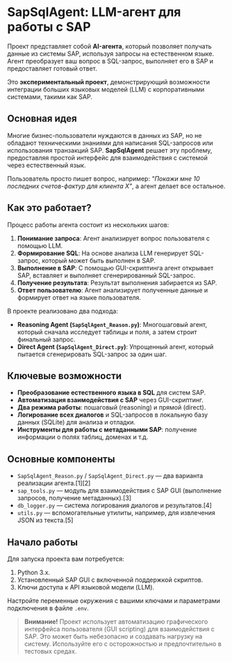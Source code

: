 # SapSqlAgent: LLM-агент для работы с SAP

Проект представляет собой **AI-агента**, который позволяет получать данные из системы SAP, используя запросы на естественном языке. Агент преобразует ваш вопрос в SQL-запрос, выполняет его в SAP и предоставляет готовый ответ.

Это **экспериментальный проект**, демонстрирующий возможности интеграции больших языковых моделей (LLM) с корпоративными системами, такими как SAP.

## Основная идея

Многие бизнес-пользователи нуждаются в данных из SAP, но не обладают техническими знаниями для написания SQL-запросов или использования транзакций SAP. **SapSqlAgent** решает эту проблему, предоставляя простой интерфейс для взаимодействия с системой через естественный язык.

Пользователь просто пишет вопрос, например: *"Покажи мне 10 последних счетов-фактур для клиента X"*, а агент делает все остальное.

## Как это работает?

Процесс работы агента состоит из нескольких шагов:
1.  **Понимание запроса**: Агент анализирует вопрос пользователя с помощью LLM.
2.  **Формирование SQL**: На основе анализа LLM генерирует SQL-запрос, который может быть выполнен в SAP.
3.  **Выполнение в SAP**: С помощью GUI-скриптинга агент открывает SAP, вставляет и выполняет сгенерированный SQL-запрос.
4.  **Получение результата**: Результат выполнения забирается из SAP.
5.  **Ответ пользователю**: Агент анализирует полученные данные и формирует ответ на языке пользователя.

В проекте реализовано два подхода:
*   **Reasoning Agent (`SapSqlAgent_Reason.py`)**: Многошаговый агент, который сначала исследует таблицы и поля, а затем строит финальный запрос.
*   **Direct Agent (`SapSqlAgent_Direct.py`)**: Упрощенный агент, который пытается сгенерировать SQL-запрос за один шаг.

## Ключевые возможности

*   **Преобразование естественного языка в SQL** для систем SAP.
*   **Автоматизация взаимодействия с SAP** через GUI-скриптинг.
*   **Два режима работы**: пошаговый (reasoning) и прямой (direct).
*   **Логирование всех диалогов** и SQL-запросов в локальную базу данных (SQLite) для анализа и отладки.
*   **Инструменты для работы с метаданными SAP**: получение информации о полях таблиц, доменах и т.д.

## Основные компоненты

*   `SapSqlAgent_Reason.py` / `SapSqlAgent_Direct.py` — два варианта реализации агента.[1][2]
*   `sap_tools.py` — модуль для взаимодействия с SAP GUI (выполнение запросов, получение метаданных).[3]
*   `db_logger.py` — система логирования диалогов и результатов.[4]
*   `utils.py` — вспомогательные утилиты, например, для извлечения JSON из текста.[5]

## Начало работы

Для запуска проекта вам потребуется:
1.  Python 3.x.
2.  Установленный SAP GUI с включенной поддержкой скриптов.
3.  Ключи доступа к API языковой модели (LLM).

Настройте переменные окружения с вашими ключами и параметрами подключения в файле `.env`.

> **Внимание!**
> Проект использует автоматизацию графического интерфейса пользователя (GUI scripting) для взаимодействия с SAP. Это может быть небезопасно и создавать нагрузку на систему. Используйте его с осторожностью и предпочтительно в тестовых средах.
